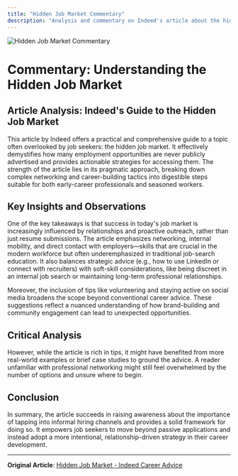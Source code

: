 ```yaml
---
title: "Hidden Job Market Commentary"
description: "Analysis and commentary on Indeed's article about the hidden job market"
---
```


![Hidden Job Market Commentary](/images/hjmcommentary.png)

# Commentary: Understanding the Hidden Job Market

## Article Analysis: Indeed's Guide to the Hidden Job Market

This article by Indeed offers a practical and comprehensive guide to a topic often overlooked by job seekers: the hidden job market. It effectively demystifies how many employment opportunities are never publicly advertised and provides actionable strategies for accessing them. The strength of the article lies in its pragmatic approach, breaking down complex networking and career-building tactics into digestible steps suitable for both early-career professionals and seasoned workers.

## Key Insights and Observations

One of the key takeaways is that success in today's job market is increasingly influenced by relationships and proactive outreach, rather than just resume submissions. The article emphasizes networking, internal mobility, and direct contact with employers—skills that are crucial in the modern workforce but often underemphasized in traditional job-search education. It also balances strategic advice (e.g., how to use LinkedIn or connect with recruiters) with soft-skill considerations, like being discreet in an internal job search or maintaining long-term professional relationships.

Moreover, the inclusion of tips like volunteering and staying active on social media broadens the scope beyond conventional career advice. These suggestions reflect a nuanced understanding of how brand-building and community engagement can lead to unexpected opportunities.

## Critical Analysis

However, while the article is rich in tips, it might have benefited from more real-world examples or brief case studies to ground the advice. A reader unfamiliar with professional networking might still feel overwhelmed by the number of options and unsure where to begin.

## Conclusion

In summary, the article succeeds in raising awareness about the importance of tapping into informal hiring channels and provides a solid framework for doing so. It empowers job seekers to move beyond passive applications and instead adopt a more intentional, relationship-driven strategy in their career development.

---

**Original Article**: [Hidden Job Market - Indeed Career Advice](https://www.indeed.com/career-advice/finding-a-job/hidden-job-market)
